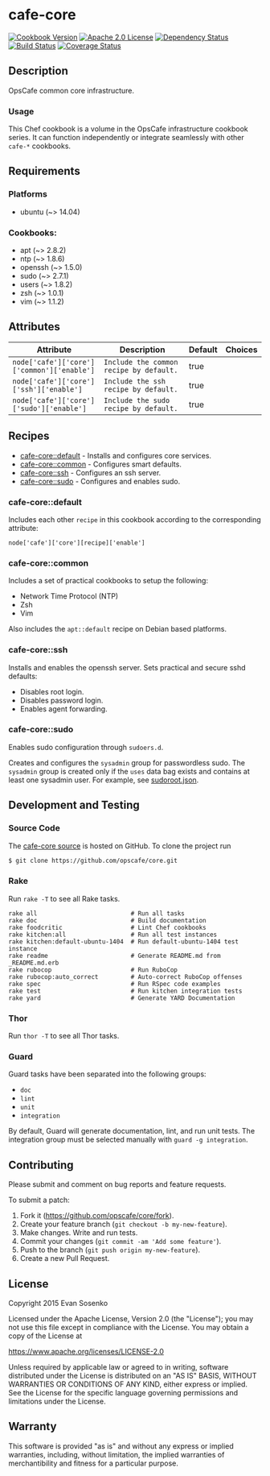 # cafe-core

[![Cookbook Version](https://img.shields.io/cookbook/v/cafe-core.svg)](https://supermarket.chef.io/cookbooks/cafe-core)
[![Apache 2.0 License](https://img.shields.io/github/license/opscafe/core.svg)](./LICENSE.txt)
[![Dependency Status](https://img.shields.io/gemnasium/opscafe/core.svg)](https://gemnasium.com/opscafe/core)
[![Build Status](https://img.shields.io/travis/opscafe/core.svg)](https://travis-ci.org/opscafe/core)
[![Coverage Status](https://img.shields.io/codecov/c/github/opscafe/core.svg)](https://codecov.io/github/opscafe/core)

## Description

OpsCafe common core infrastructure.

### Usage

This Chef cookbook is a volume in the
OpsCafe infrastructure cookbook series.
It can function independently
or integrate seamlessly with other `cafe-*` cookbooks.


## Requirements

### Platforms

* ubuntu (~> 14.04)

### Cookbooks:

* apt (~> 2.8.2)
* ntp (~> 1.8.6)
* openssh (~> 1.5.0)
* sudo (~> 2.7.1)
* users (~> 1.8.2)
* zsh (~> 1.0.1)
* vim (~> 1.1.2)

## Attributes

Attribute | Description | Default | Choices
----------|-------------|---------|--------
`node['cafe']['core']['common']['enable']` | `Include the common recipe by default.` | true |
`node['cafe']['core']['ssh']['enable']` | `Include the ssh recipe by default.` | true |
`node['cafe']['core']['sudo']['enable']` | `Include the sudo recipe by default.` | true |

## Recipes

* [cafe-core::default](#cafe-coredefault) - Installs and configures core services.
* [cafe-core::common](#cafe-corecommon) - Configures smart defaults.
* [cafe-core::ssh](#cafe-coressh) - Configures an ssh server.
* [cafe-core::sudo](#cafe-coresudo) - Configures and enables sudo.

### cafe-core::default

Includes each other `recipe` in this cookbook according to
the corresponding attribute:

```
node['cafe']['core'][recipe]['enable']
```


### cafe-core::common

Includes a set of practical cookbooks to setup the following:

- Network Time Protocol (NTP)
- Zsh
- Vim

Also includes the `apt::default` recipe on Debian based platforms.


### cafe-core::ssh

Installs and enables the openssh server.
Sets practical and secure sshd defaults:

- Disables root login.
- Disables password login.
- Enables agent forwarding.


### cafe-core::sudo

Enables sudo configuration through `sudoers.d`.

Creates and configures the `sysadmin` group for passwordless sudo.
The `sysadmin` group is created only if the `uses` data bag exists
and contains at least one sysadmin user.
For example, see
[sudoroot.json](./test/integration/sudo/data_bags/users/sudoroot.json).


## Development and Testing

### Source Code

The [cafe-core source](https://github.com/opscafe/core)
is hosted on GitHub.
To clone the project run

```bash
$ git clone https://github.com/opscafe/core.git
```

### Rake

Run `rake -T` to see all Rake tasks.

```
rake all                          # Run all tasks
rake doc                          # Build documentation
rake foodcritic                   # Lint Chef cookbooks
rake kitchen:all                  # Run all test instances
rake kitchen:default-ubuntu-1404  # Run default-ubuntu-1404 test instance
rake readme                       # Generate README.md from _README.md.erb
rake rubocop                      # Run RuboCop
rake rubocop:auto_correct         # Auto-correct RuboCop offenses
rake spec                         # Run RSpec code examples
rake test                         # Run kitchen integration tests
rake yard                         # Generate YARD Documentation
```

### Thor

Run `thor -T` to see all Thor tasks.

### Guard

Guard tasks have been separated into the following groups:

- `doc`
- `lint`
- `unit`
- `integration`

By default, Guard will generate documentation, lint, and run unit tests.
The integration group must be selected manually with `guard -g integration`.

## Contributing

Please submit and comment on bug reports and feature requests.

To submit a patch:

1. Fork it (https://github.com/opscafe/core/fork).
2. Create your feature branch (`git checkout -b my-new-feature`).
3. Make changes. Write and run tests.
4. Commit your changes (`git commit -am 'Add some feature'`).
5. Push to the branch (`git push origin my-new-feature`).
6. Create a new Pull Request.

## License

Copyright 2015 Evan Sosenko

Licensed under the Apache License, Version 2.0 (the "License");
you may not use this file except in compliance with the License.
You may obtain a copy of the License at

https://www.apache.org/licenses/LICENSE-2.0

Unless required by applicable law or agreed to in writing, software
distributed under the License is distributed on an "AS IS" BASIS,
WITHOUT WARRANTIES OR CONDITIONS OF ANY KIND, either express or implied.
See the License for the specific language governing permissions and
limitations under the License.

## Warranty

This software is provided "as is" and without any express or
implied warranties, including, without limitation, the implied
warranties of merchantibility and fitness for a particular
purpose.
